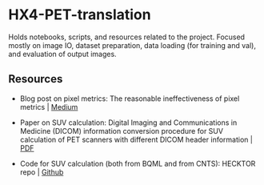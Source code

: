 # HX4-PET-translation
Holds notebooks, scripts, and resources related to the project. Focused mostly on image IO, dataset preparation, data loading (for training and val), and evaluation of output images. 

## Resources

- Blog post on pixel metrics: The reasonable ineffectiveness of pixel metrics | [Medium](https://medium.com/@olegrybkin_20684/the-reasonable-ineffectiveness-of-mse-pixel-loss-for-future-prediction-and-what-to-do-about-it-4dca8152355d)

- Paper on SUV calculation: Digital Imaging and Communications in Medicine (DICOM) information conversion procedure for SUV calculation of PET scanners with different DICOM header information | [PDF](https://www.sciencedirect.com/science/article/pii/S1120179717301795)

- Code for SUV calculation (both from BQML and from CNTS): HECKTOR repo | [Github](https://github.com/cnmy-ro/hecktor/blob/master/src/data/dicom_conversion.py)
